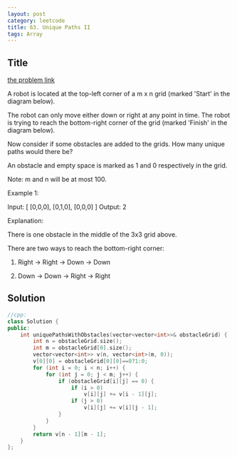 ```yaml
---
layout: post
category: leetcode
title: 63. Unique Paths II
tags: Array
---
```

## Title
[the problem link](https://leetcode.com/problems/unique-paths-ii/description/)

A robot is located at the top-left corner of a m x n grid (marked 'Start' in the diagram below).

The robot can only move either down or right at any point in time. The robot is trying to reach the bottom-right corner of the grid (marked 'Finish' in the diagram below).

Now consider if some obstacles are added to the grids. How many unique paths would there be?

An obstacle and empty space is marked as 1 and 0 respectively in the grid.

Note: m and n will be at most 100.

Example 1:

Input:
	[
	  [0,0,0],
	  [0,1,0],
	  [0,0,0]
	]
Output: 2

Explanation:

There is one obstacle in the middle of the 3x3 grid above.

There are two ways to reach the bottom-right corner:

1. Right -> Right -> Down -> Down

2. Down -> Down -> Right -> Right

## Solution
```c++
//cpp:
class Solution {
public:
	int uniquePathsWithObstacles(vector<vector<int>>& obstacleGrid) {
		int n = obstacleGrid.size();
		int m = obstacleGrid[0].size();
		vector<vector<int>> v(n, vector<int>(m, 0));
		v[0][0] = obstacleGrid[0][0]==0?1:0;
		for (int i = 0; i < n; i++) {
			for (int j = 0; j < m; j++) {
				if (obstacleGrid[i][j] == 0) {
					if (i > 0)
						v[i][j] += v[i - 1][j];
					if (j > 0)
						v[i][j] += v[i][j - 1];
				}
			}
		}
		return v[n - 1][m - 1];
	}
};
```
